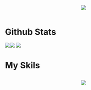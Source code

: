 <p align="center">
  <code>
  <img src="https://quotes.french-cat.repl.co"></img>
  </code>
</p>

  # Github Stats
  
  <img src="https://github-readme-streak-stats.herokuapp.com/?user=French-Cat&theme=vue-dark&date_format=M%20j%5B%2C%20Y%5D"></img><img src="https://github-readme-stats.vercel.app/api?username=French-Cat&count_private=true&show_icons=true&theme=vue-dark"></img>
  <img src="https://github-readme-stats.vercel.app/api/top-langs/?username=French-Cat&langs_count=10&theme=vue-dark"></img>
  
  # My Skils
  
  <p align="center">
  <code>
  <img src="https://skillicons.dev/icons?i=androidstudio,aws,bash,cloudflare,css,discord,bots,docker,electron,express,github,gitlab,go,html,ai,js,linux,lua,md,nodejs,ps,php,powershell,raspberrypi,stackoverflow,svg,unity,visualstudio,vscode,workers&perline=10"></img>
  </code>
  </p>
